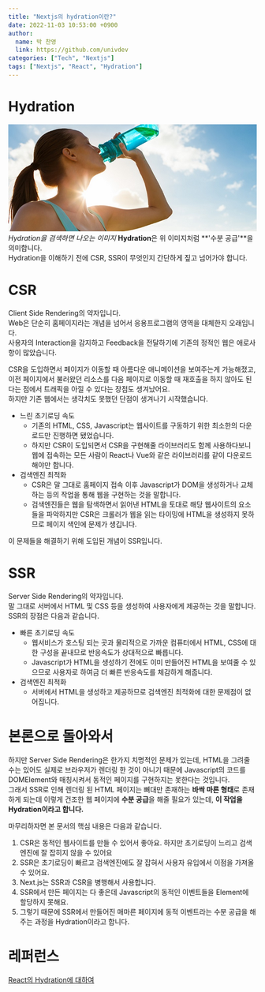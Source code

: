 ```yaml
---
title: "Nextjs의 hydration이란?"
date: 2022-11-03 10:53:00 +0900
author:
  name: 박 찬영
  link: https://github.com/univdev
categories: ["Tech", "Nextjs"]
tags: ["Nextjs", "React", "Hydration"]
---
```

# Hydration
![Hydration](https://raw.githubusercontent.com/univdev/markdown-images/master/20221103113303.png)
_Hydration을 검색하면 나오는 이미지_
**Hydration**은 위 이미지처럼 **'수분 공급'**을 의미합니다.  
Hydration을 이해하기 전에 CSR, SSR이 무엇인지 간단하게 짚고 넘어가야 합니다.
# CSR
Client Side Rendering의 약자입니다.  
Web은 단순히 홈페이지라는 개념을 넘어서 응용프로그램의 영역을 대체한지 오래입니다.  
사용자의 Interaction을 감지하고 Feedback을 전달하기에 기존의 정적인 웹은 애로사항이 많았습니다.

CSR을 도입하면서 페이지가 이동할 때 아름다운 애니메이션을 보여주는게 가능해졌고, 이전 페이지에서 불러왔던 리소스를 다음 페이지로 이동할 때 재호출을 하지 않아도 된다는 점에서 트래픽을 아낄 수 있다는 장점도 생겨났어요.  
하지만 기존 웹에서는 생각치도 못했던 단점이 생겨나기 시작했습니다.

- 느린 초기로딩 속도
  - 기존의 HTML, CSS, Javascript는 웹사이트를 구동하기 위한 최소한의 다운로드만 진행하면 됐었습니다.
  - 하지만 CSR이 도입되면서 CSR을 구현해줄 라이브러리도 함께 사용하다보니 웹에 접속하는 모든 사람이 React나 Vue와 같은 라이브러리를 같이 다운로드 해야만 합니다.
- 검색엔진 최적화
  - CSR은 말 그대로 홈페이지 접속 이후 Javascript가 DOM을 생성하거나 교체하는 등의 작업을 통해 웹을 구현하는 것을 말합니다.
  - 검색엔진들은 웹을 탐색하면서 읽어낸 HTML을 토대로 해당 웹사이트의 요소들을 파악하지만 CSR은 크롤러가 웹을 읽는 타이밍에 HTML을 생성하지 못하므로 페이지 색인에 문제가 생깁니다.

이 문제들을 해결하기 위해 도입된 개념이 SSR입니다.
# SSR
Server Side Rendering의 약자입니다.  
말 그대로 서버에서 HTML 및 CSS 등을 생성하여 사용자에게 제공하는 것을 말합니다.  
SSR의 장점은 다음과 같습니다.

- 빠른 초기로딩 속도
  - 웹서비스가 호스팅 되는 곳과 물리적으로 가까운 컴퓨터에서 HTML, CSS에 대한 구성을 끝내므로 반응속도가 상대적으로 빠릅니다.
  - Javascript가 HTML을 생성하기 전에도 이미 만들어진 HTML을 보여줄 수 있으므로 사용자로 하여금 더 빠른 반응속도를 체감하게 해줍니다.
- 검색엔진 최적화
  - 서버에서 HTML을 생성하고 제공하므로 검색엔진 최적화에 대한 문제점이 없어집니다.

# 본론으로 돌아와서
하지만 Server Side Rendering은 한가지 치명적인 문제가 있는데, HTML을 그려줄 수는 있어도 실제로 브라우저가 렌더링 한 것이 아니기 때문에 Javascript의 코드를 DOMElement와 매칭시켜서 동적인 페이지를 구현하지는 못한다는 것입니다.  
그래서 SSR로 인해 렌더링 된 HTML 페이지는 뼈대만 존재하는 **바싹 마른 형태**로 존재하게 되는데 이렇게 건조한 웹 페이지에 **수분 공급**을 해줄 필요가 있는데, **이 작업을 Hydration이라고 합니다.**

마무리하자면 본 문서의 핵심 내용은 다음과 같습니다.
1. CSR은 동적인 웹사이트를 만들 수 있어서 좋아요. 하지만 초기로딩이 느리고 검색엔진에 잘 잡히지 않을 수 있어요
2. SSR은 초기로딩이 빠르고 검색엔진에도 잘 잡혀서 사용자 유입에서 이점을 가져올 수 있어요.
3. Next.js는 SSR과 CSR을 병행해서 사용합니다.
4. SSR에서 만든 페이지는 다 좋은데 Javascript의 동적인 이벤트들을 Element에 할당하지 못해요.
5. 그렇기 때문에 SSR에서 만들어진 매마른 페이지에 동적 이벤트라는 수분 공급을 해주는 과정을 Hydration이라고 합니다.

# 레퍼런스
[React의 Hydration에 대하여][레퍼런스]

[레퍼런스]: https://velog.io/@huurray/React-Hydration-%EC%97%90-%EB%8C%80%ED%95%98%EC%97%AC